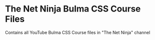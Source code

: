 # The Net Ninja Bulma CSS Course Files
Contains all YouTube Bulma CSS Course files in "The Net Ninja" channel
